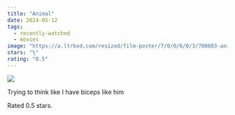 ```yaml
---
title: "Animal"
date: 2024-05-12
tags:
  - recently-watched
  - movies
image: "https://a.ltrbxd.com/resized/film-poster/7/0/0/6/0/3/700603-animal-0-600-0-900-crop.jpg?v=016a5866ea"
stars: "½"
rating: "0.5"
---
```


<div class="letterboxd-movie-data-content">
   <p><img src="https://a.ltrbxd.com/resized/film-poster/7/0/0/6/0/3/700603-animal-0-600-0-900-crop.jpg?v=016a5866ea"/></p> <p>Trying to think like I have biceps like him</p> 
  <p>Rated 0.5 stars.<p>
  <div class="float-clear"></div>
</div>
